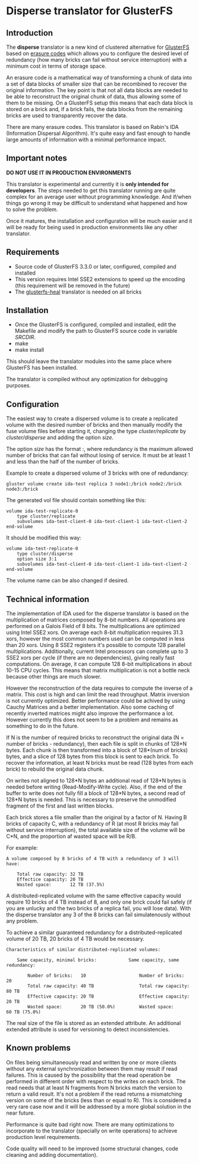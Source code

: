 Disperse translator for GlusterFS
=================================

Introduction
------------

The **disperse** translator is a new kind of clustered alternative for [GlusterFS](http://gluster.org) based on [erasure codes](http://en.wikipedia.org/wiki/Erasure_code) which allows you to configure the desired level of redundancy (how many bricks can fail without service interruption) with a minimum cost in terms of storage space.

An erasure code is a mathematical way of transforming a chunk of data into a set of data blocks of smaller size that can be recombined to recover the original information. The key point is that not all data blocks are needed to be able to reconstruct the original chunk of data, thus allowing some of them to be missing. On a GlusterFS setup this means that each data block is stored on a brick and, if a brick fails, the data blocks from the remaining bricks are used to transparently recover the data.

There are many erasure codes. This translator is based on Rabin's IDA (Information Dispersal Algorithm). It's quite easy and fast enough to handle large amounts of information with a minimal performance impact.


Important notes
---------------

**DO NOT USE IT IN PRODUCTION ENVIRONMENTS**

This translator is experimental and currently it is **only intended for developers**. The steps needed to get this translator running are quite complex for an average user without programming knowledge. And if/when things go wrong it may be difficult to understand what happened and how to solve the problem.

Once it matures, the installation and configuration will be much easier and it will be ready for being used in production environments like any other translator.


Requirements
------------

* Source code of GlusterFS 3.3.0 or later, configured, compiled and installed
* This version requires Intel SSE2 extensions to speed up the encoding (this requirement will be removed in the future)
* The [glusterfs-heal](https://github.com/datalab-bcn/glusterfs-heal) translator is needed on all bricks


Installation
------------

* Once the GlusterFS is configured, compiled and installed, edit the Makefile and modify the path to GlusterFS source code in variable *SRCDIR*.
* make
* make install

This should leave the translator modules into the same place where GlusterFS has been installed.

The translator is compiled without any optimization for debugging purposes. 


Configuration
-------------

The easiest way to create a dispersed volume is to create a replicated volume with the desired number of bricks and then manually modify the fuse volume files before starting it, changing the type *cluster/replicate* by *cluster/disperse* and adding the option *size*.

The option *size* has the format <num of bricks>:<redundancy>, where redundancy is the maximum allowed number of bricks that can fail without losing of service. It must be at least 1 and less than the half of the number of bricks.

Example to create a dispersed volume of 3 bricks with one of redundancy:

    gluster volume create ida-test replica 3 node1:/brick node2:/brick node3:/brick

The generated vol file should contain something like this:

    volume ida-test-replicate-0
        type cluster/replicate
        subvolumes ida-test-client-0 ida-test-client-1 ida-test-client-2
    end-volume

It should be modified this way:

    volume ida-test-replicate-0
        type cluster/disperse
        option size 3:1
        subvolumes ida-test-client-0 ida-test-client-1 ida-test-client-2
    end-volume

The volume name can be also changed if desired.


Technical information
---------------------

The implementation of IDA used for the disperse translator is based on the multiplication of matrices composed by 8-bit numbers. All operations are performed on a Galois Field of 8 bits. The multiplications are optimized using Intel SSE2 xors. On average each 8-bit multiplication requires 31.3 xors, however the most common numbers used can be computed in less than 20 xors. Using 8 SSE2 registers it's possible to compute 128 parallel multiplications. Additionally, current Intel processors can complete up to 3 SSE2 xors per cycle (if there are no dependencies), giving really fast computations. On average, it can compute 128 8-bit multiplications in about 10-15 CPU cycles. This means that matrix multiplication is not a bottle neck because other things are much slower.

However the reconstruction of the data requires to compute the inverse of a matrix. This cost is high and can limit the read throughput. Matrix inversion is not currently optimized. Better performance could be achived by using Cauchy Matrices and a better implementation. Also some caching of recently inverted matrices might also improve the performance a lot. However currently this does not seem to be a problem and remains as something to do in the future.

If N is the number of required bricks to reconstruct the original data (N = number of bricks - redundancy), then each file is split in chunks of 128\*N bytes. Each chunk is then transformed into a block of 128\*(num of bricks) bytes, and a slice of 128 bytes from this block is sent to each brick. To recover the information, at least N bricks must be read (128 bytes from each brick) to rebuild the original data chunk.

On writes not aligned to 128\*N bytes an additional read of 128\*N bytes is needed before writing (Read-Modify-Write cycle). Also, if the end of the buffer to write does not fully fill a block of 128\*N bytes, a second read of 128\*N bytes is needed. This is necessary to preserve the unmodified fragment of the first and last written blocks.

Each brick stores a file smaller than the original by a factor of N. Having B bricks of capacity C, with a redundancy of R (at most R bricks may fail without service interruption), the total available size of the volume will be C\*N, and the proportion af wasted space will be R/B.

For example:

    A volume composed by 8 bricks of 4 TB with a redundancy of 3 will have:

        Total raw capacity: 32 TB
        Effectice capacity: 20 TB
        Wasted space:       12 TB (37.5%)

A distributed-replicated volume with the same effective capacity would require 10 bricks of 4 TB instead of 8, and only one brick could fail safely (if you are unlucky and the two bricks of a replica fail, you will lose data). With the disperse translator any 3 of the 8 bricks can fail simulatenously without any problem.

To achieve a similar guaranteed redundancy for a distributed-replicated volume of 20 TB, 20 bricks of 4 TB would be necessary.

    Characteristics of similar distributed-replicated volumes:

        Same capacity, minimal bricks:            Same capacity, same redundancy:

            Number of bricks:   10                    Number of bricks:   20
            Total raw capacity: 40 TB                 Total raw capacity: 80 TB
            Effective capacity: 20 TB                 Effective capacity: 20 TB
            Wasted space:       20 TB (50.0%)         Wasted space:       60 TB (75.0%)

The real size of the file is stored as an extended attribute. An additional extended attribute is used for versioning to detect inconsistencies.


Known problems
--------------

On files being simultaneously read and written by one or more clients without any external synchronization between them may result if read failures. This is caused by the possibility that the read operation be performed in different order with respect to the writes on each brick. The read needs that at least N fragments from N bricks match the version to return a valid result. It's not a problem if the read returns a mismatching version on some of the bricks (less than or equal to R). This is considered a very rare case now and it will be addressed by a more global solution in the near future.

Performance is quite bad right now. There are many optimizations to incorporate to the translator (specially on write operations) to achieve production level requirements.

Code quality will need to be improved (some structural changes, code cleaning and adding documentation).

